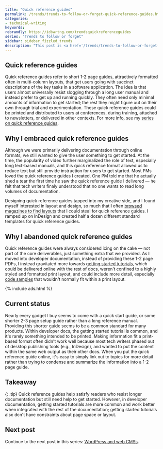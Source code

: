```yaml
---
title: "Quick reference guides"
permalink: /trends/trends-to-follow-or-forget-quick-reference-guides.html
categories:
- technical-writing
keywords:
rebrandly: https://idbwrtng.com/trendsquickreferenceguides
series: "Trends to follow or forget"
sidebar: sidebar_fizzled_trends
description: "This post is <a href='/trends/trends-to-follow-or-forget-intro.html'>part of a series</a> that explores tech comm trends that I've either followed or forgotten, and why. The overall goal is to better understand the reasons that drive trend adoption or abandonment in my personal career. This post focuses on quick reference guides."
---
```


## Quick reference guides

Quick reference guides refer to short 1-2 page guides, attractively formatted often in multi-column layouts, that get users going with succinct descriptions of the key tasks in a software application. The idea is that users almost universally resist slogging through a long user manual and instead prefer to get up and running quickly. They often need only minimal amounts of information to get started; the rest they might figure out on their own through trial and experimentation. These quick reference guides could be printed and distributed to users at conferences, during training, attached to newsletters, or delivered in other contexts. For more info, see my [series on quick reference guides](/2008/07/06/quick-reference-guides-the-poetry-of-technical-writing/).

## Why I embraced quick reference guides

Although we were primarily delivering documentation through online formats, we still wanted to give the user something to get started. At the time, the popularity of video further marginalized the role of text, especially long text-based manuals, and this quick reference format allowed us to reduce text but still provide instruction for users to get started. Most PMs loved the quick reference guides I created. One PM told me that he actually shed a tear the first time he saw the quick reference guide I delivered &mdash; he felt that tech writers finaly understood that no one wants to read long volumes of documentation.

Designing quick reference guides tapped into my creative side, and I found myself interested in layout and design, so much that I often [browsed magazines to find layouts](/2008/12/31/quick-reference-guide-formats-tips-for-finding-attractive-layouts/) that I could steal for quick reference guides. I ramped up on InDesign and created half a dozen different standard templates for quick reference guides.

## Why I abandoned quick reference guides

Quick reference guides were always considered icing on the cake &mdash; not part of the core deliverables, just something extra that we provided. As I moved into developer documentation, instead of providing these 1-2 page PDFs, I instead gravitated more towards [getting started tutorials](/learnapidoc/docapis_doc_getting_started_section.html), which could be delivered online with the rest of docs, weren't confined to a highly styled and formatted print layout, and could include more detail, especially [code samples](/learnapidoc/docapis_codesamples_bestpractices.html) that wouldn't normally fit within a print layout.

{% include ads.html %}

## Current status

Nearly every gadget I buy seems to come with a quick start guide, or some shorter 2-3 page setup guide rather than a long reference manual. Providing this shorter guide seems to be a common standard for many products. Within developer docs, the getting started tutorial is common, and it's rarely something intended to be printed. Making information fit a print-based format often didn't work well because most tech writers phased out of desktop publishing tools (e.g., InDesign), and wanted to put the content within the same web output as their other docs. When you put the quick reference guide online, it's easy to simply link out to topics for more detail rather than trying to condense and summarize the information into a 1-2 page guide.

## Takeaway

{: .tip}
Quick reference guides help satisfy readers who resist longer documentation but still need help to get started. However, in developer documentation, getting started tutorials are more common and work better when integrated with the rest of the documentation; getting started tutorials also don't have constraints about page space or layout.

## Next post

Continue to the next post in this series: [WordPress and web CMSs](/trends/trends-to-follow-or-forget-wordpress.html).


